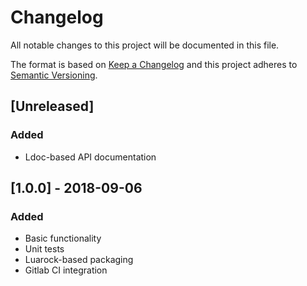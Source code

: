 # Changelog
All notable changes to this project will be documented in this file.

The format is based on [Keep a Changelog](http://keepachangelog.com/en/1.0.0/)
and this project adheres to [Semantic Versioning](http://semver.org/spec/v2.0.0.html).

## [Unreleased]
### Added
- Ldoc-based API documentation

## [1.0.0] - 2018-09-06
### Added
- Basic functionality
- Unit tests
- Luarock-based packaging
- Gitlab CI integration
